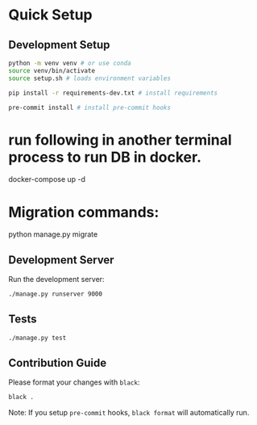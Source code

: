 # Quick Setup

## Development Setup
```bash
python -m venv venv # or use conda
source venv/bin/activate
source setup.sh # loads environment variables

pip install -r requirements-dev.txt # install requirements

pre-commit install # install pre-commit hooks
```

# run following in another terminal process to run DB in docker.
docker-compose up -d

# Migration commands:
python manage.py migrate

## Development Server
Run the development server:
```bash
./manage.py runserver 9000
```

## Tests
```bash
./manage.py test
```

## Contribution Guide

Please format your changes with `black`:

```bash
black .
```

Note: If you setup `pre-commit` hooks, `black format` will automatically run. 



